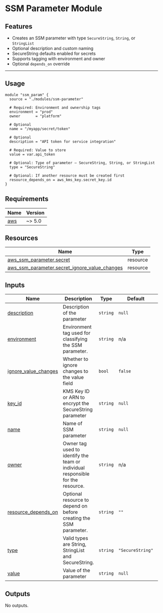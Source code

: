 # SSM Parameter Module

## Features

- Creates an SSM parameter with type `SecureString`, `String`, or `StringList`
- Optional description and custom naming
- SecureString defaults enabled for secrets
- Supports tagging with environment and owner
- Optional `depends_on` override

---

## Usage

```hcl
module "ssm_param" {
  source = "./modules/ssm-parameter"

  # Required: Environment and ownership tags
  environment = "prod"
  owner       = "platform"

  # Optional
  name = "/myapp/secret/token"

  # Optional
  description = "API token for service integration"

  # Required: Value to store
  value = var.api_token

  # Optional: Type of parameter — SecureString, String, or StringList
  type = "SecureString"

  # Optional: If another resource must be created first
  resource_depends_on = aws_kms_key.secret_key.id
}

```

<!-- BEGIN_TF_DOCS -->
## Requirements

| Name | Version |
|------|---------|
| <a name="requirement_aws"></a> [aws](#requirement\_aws) | ~> 5.0 |
## Resources

| Name | Type |
|------|------|
| [aws_ssm_parameter.secret](https://registry.terraform.io/providers/hashicorp/aws/latest/docs/resources/ssm_parameter) | resource |
| [aws_ssm_parameter.secret_ignore_value_changes](https://registry.terraform.io/providers/hashicorp/aws/latest/docs/resources/ssm_parameter) | resource |
## Inputs

| Name | Description | Type | Default | Required |
|------|-------------|------|---------|:--------:|
| <a name="input_description"></a> [description](#input\_description) | Description of the parameter | `string` | `null` | no |
| <a name="input_environment"></a> [environment](#input\_environment) | Environment tag used for classifying the SSM parameter. | `string` | n/a | yes |
| <a name="input_ignore_value_changes"></a> [ignore\_value\_changes](#input\_ignore\_value\_changes) | Whether to ignore changes to the value field | `bool` | `false` | no |
| <a name="input_key_id"></a> [key\_id](#input\_key\_id) | KMS Key ID or ARN to encrypt the SecureString parameter | `string` | `null` | no |
| <a name="input_name"></a> [name](#input\_name) | Name of SSM parameter | `string` | `null` | no |
| <a name="input_owner"></a> [owner](#input\_owner) | Owner tag used to identify the team or individual responsible for the resource. | `string` | n/a | yes |
| <a name="input_resource_depends_on"></a> [resource\_depends\_on](#input\_resource\_depends\_on) | Optional resource to depend on before creating the SSM parameter. | `string` | `""` | no |
| <a name="input_type"></a> [type](#input\_type) | Valid types are String, StringList and SecureString. | `string` | `"SecureString"` | no |
| <a name="input_value"></a> [value](#input\_value) | Value of the parameter | `string` | `null` | no |
## Outputs

No outputs.
<!-- END_TF_DOCS -->
